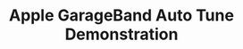 ---
inv_num: 2007-003
add_credit:
url: 2007-003-apple-garageband-autotune
title: Apple GarageBand Auto Tune Demonstration
year: '2007'
display_year: '2007'
medium: Video
dims:
pitch: "​GarageBand auto-tune applied to Jimi Hendrix’s Woodstock Star Spangled Banner."
ps:
live_url:
youtube: https://www.youtube.com/watch?v=9zWqUnW66wY
related_code:
subheading:
download:
commission:
layout: things-i-made
---